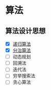 # 算法

## 算法设计思想
- [X] [递归算法](./doc/01-递归算法.md)
- [X] [分治算法](./doc/02-分治算法.md)
- [ ] 动态规划
- [ ] 回溯法
- [ ] 迭代法
- [ ] 穷举搜索法
- [ ] 贪心算法
